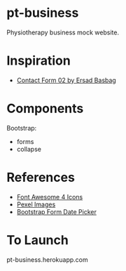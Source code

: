 # pt-business

Physiotherapy business mock website.


# Inspiration

- [Contact Form 02 by Ersad Basbag](https://dribbble.com/shots/14139115-Contact-Form-02)

# Components

Bootstrap:
- forms
- collapse

# References

- [Font Awesome 4 Icons](https://fontawesome.com/v4.7/icons/)
- [Pexel Images](https://www.pexels.com)
- [Bootstrap Form Date Picker](https://formden.com/blog/date-picker)

# To Launch

pt-business.herokuapp.com